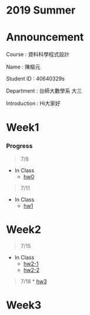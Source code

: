 # 2019 Summer

# Announcement
Course : 資料科學程式設計<p>
Name : 陳樞元<p>
Student ID : 40640329s<p>
Department : 台師大數學系 大三<p>
Introduction : Hi大家好<p>

# Week1

### Progress
>7/8
* In Class
    * [hw0](https://tliobnih.github.io/2019-7-8/Week1/test.html)
>7/11
* In Class
    * [hw1](https://tliobnih.github.io/2019-7-8/Week1/tidy.html)
# Week2
>7/15
* In Class
    * [hw2-1](https://tliobnih.github.io/2019-7-8/Week2/1.html)
    * [hw2-2](https://tliobnih.github.io/2019-7-8/Week2/22.html)
>7/18
    * [hw3](https://tliobnih.github.io/2019-7-8/Week2/hw3.html)
    
# Week3
